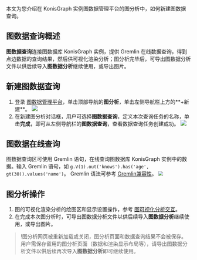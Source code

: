 本文为您介绍在 KonisGraph 实例图数据管理平台的图分析中，如何新建图数据查询。

## 图数据查询概述
**图数据查询**连接图数据库 KonisGraph 实例，提供 Gremlin 在线数据查询，得到点边数据的查询结果，然后供可视化渲染分析；图分析完毕后，可导出图数据分析文件以供后续导入**图数据分析**继续使用，或导出图片。

## 新建图数据查询
1. 登录 [图数据管理平台](https://cloud.tencent.com/document/product/1366/61194#dltsjk)，单击顶部导航的**图分析**，单击左侧导航栏上方的**+新建**。
![](https://main.qcloudimg.com/raw/e67ee9da61c7100bfcfe143526080376.png)
2. 在新建图分析对话框，用户可选择**图数据查询**，定义本次查询任务的名称，单击**完成**，即可从左侧导航栏的**图数据查询**，查看数据查询任务创建成功。
![](https://main.qcloudimg.com/raw/8640c46916bb2da8708a851a268b5547.png)

## 图数据在线查询
图数据查询区可使用 Gremlin 语句，在线查询图数据库 KonisGraph 实例中的数据。输入 Gremlin 语句，如 `g.V(1).out('knows').has('age', gt(30)).values('name')`。
Gremlin 语法可参考 [Gremlin兼容性](      fsadfsad  )。
<img src="https://main.qcloudimg.com/raw/a0412421dcb747faae19caf8fbbefe01.png"  style="zoom:80%;">


## 图分析操作
1. 图的可视化渲染分析的绘图区和显示设置操作，参考 [图可视化分析交互]()。
2. 在完成本次图分析时，可导出图数据分析文件以供后续导入**图数据分析**继续使用，或导出图片。
>!图分析网页被重新加载或关闭，图分析页面和数据查询结果不会被保存。用户需保存留用的图分析页面（数据和渲染显示布局等），请导出图数据分析文件以供后续再次导入**图数据分析**即可继续使用。
>
